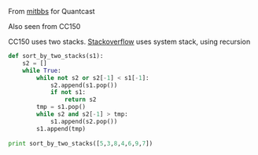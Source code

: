 From [mitbbs](http://www.mitbbs.com/article_t/JobHunting/32230525.html) for Quantcast

Also seen from CC150

CC150 uses two stacks. [Stackoverflow](http://stackoverflow.com/questions/2168803/how-to-sort-a-stack-using-only-push-pop-top-isempty-isfull/3510086#3510086) uses system stack, using recursion

```python
def sort_by_two_stacks(s1):
    s2 = []
    while True:
        while not s2 or s2[-1] < s1[-1]:
            s2.append(s1.pop())
            if not s1:
                return s2
        tmp = s1.pop()
        while s2 and s2[-1] > tmp:
            s1.append(s2.pop())
        s1.append(tmp)
    
print sort_by_two_stacks([5,3,8,4,6,9,7])
```
